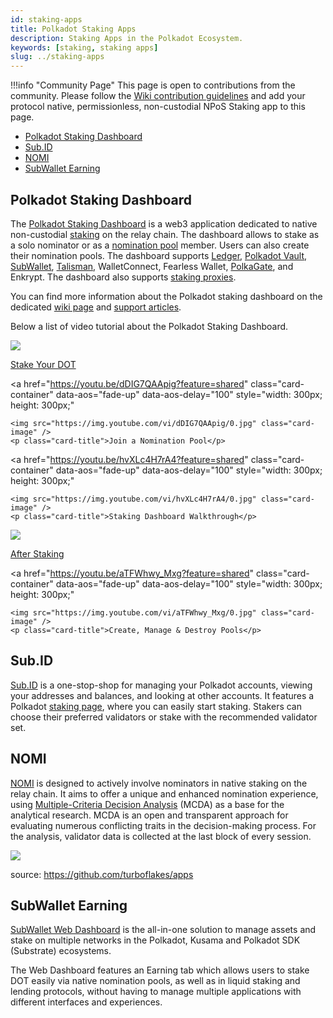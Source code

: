 ```yaml
---
id: staking-apps
title: Polkadot Staking Apps
description: Staking Apps in the Polkadot Ecosystem.
keywords: [staking, staking apps]
slug: ../staking-apps
---
```


!!!info "Community Page"
    This page is open to contributions from the community. Please follow the
    [Wiki contribution guidelines](https://github.com/w3f/polkadot-wiki#contributing-to-documentation)
    and add your protocol native, permissionless, non-custodial NPoS Staking app to this page.

- [Polkadot Staking Dashboard](#polkadot-staking-dashboard)
- [Sub.ID](#subid)
- [NOMI](#nomi)
- [SubWallet Earning](#subwallet-earning)

## Polkadot Staking Dashboard

The [Polkadot Staking Dashboard](https://staking.polkadot.cloud/#/overview) is a web3 application
dedicated to native non-custodial [staking](../learn/learn-staking.md) on the relay chain. The
dashboard allows to stake as a solo nominator or as a
[nomination pool](../learn/learn-nomination-pools.md) member. Users can also create their nomination
pools. The dashboard supports [Ledger](./ledger.md),
[Polkadot Vault](./polkadot-vault.md),
[SubWallet](./wallets-and-extensions.md#subwallet),
[Talisman](./wallets-and-extensions.md#talisman), WalletConnect, Fearless Wallet,
[PolkaGate](./wallets-and-extensions.md#polkagate), and Enkrypt. The dashboard also
supports [staking proxies](../learn/learn-staking.md#stash-account-and-staking-proxy).

You can find more information about the Polkadot staking dashboard on the dedicated [wiki page](./dashboards/staking-dashboard.md) and
[support articles](https://support.polkadot.network/support/solutions/folders/65000157523).

Below a list of video tutorial about the Polkadot Staking Dashboard.

<div class="row">
  <!-- Card 1 -->
  <a 
    href="https://youtu.be/F59N3YKYCRs?feature=shared" 
    class="card-container" 
    data-aos="fade-up" 
    data-aos-delay="100" 
    style="width: 300px; height: 300px;"
  >
    <img src="https://img.youtube.com/vi/F59N3YKYCRs/0.jpg" class="card-image" />
    <p class="card-title">Stake Your DOT</p>
  </a>

  <!-- Card 2 -->
  <a 
    href="https://youtu.be/dDIG7QAApig?feature=shared" 
    class="card-container" 
    data-aos="fade-up" 
    data-aos-delay="100" 
    style="width: 300px; height: 300px;"
  >
    <img src="https://img.youtube.com/vi/dDIG7QAApig/0.jpg" class="card-image" />
    <p class="card-title">Join a Nomination Pool</p>
  </a>

  <!-- Card 3 -->
  <a 
    href="https://youtu.be/hvXLc4H7rA4?feature=shared" 
    class="card-container" 
    data-aos="fade-up" 
    data-aos-delay="100" 
    style="width: 300px; height: 300px;"
  >
    <img src="https://img.youtube.com/vi/hvXLc4H7rA4/0.jpg" class="card-image" />
    <p class="card-title">Staking Dashboard Walkthrough</p>
  </a>
</div>

<div class="row">
  <!-- Card 1 -->
  <a 
    href="https://youtu.be/58pIe8tt2o4?feature=shared" 
    class="card-container" 
    data-aos="fade-up" 
    data-aos-delay="100" 
    style="width: 300px; height: 300px;"
  >
    <img src="https://img.youtube.com/vi/58pIe8tt2o4/0.jpg" class="card-image" />
    <p class="card-title">After Staking</p>
  </a>

  <!-- Card 2 -->
  <a 
    href="https://youtu.be/aTFWhwy_Mxg?feature=shared" 
    class="card-container" 
    data-aos="fade-up" 
    data-aos-delay="100" 
    style="width: 300px; height: 300px;"
  >
    <img src="https://img.youtube.com/vi/aTFWhwy_Mxg/0.jpg" class="card-image" />
    <p class="card-title">Create, Manage & Destroy Pools</p>
  </a>
</div>

## Sub.ID

[Sub.ID](https://sub.id/) is a one-stop-shop for managing your Polkadot accounts, viewing your
addresses and balances, and looking at other accounts. It features a Polkadot
[staking page](https://sub.id/validator/polkadot), where you can easily start staking. Stakers can
choose their preferred validators or stake with the recommended validator set.

## NOMI

[NOMI](https://apps.turboflakes.io/?app=nomi) is designed to actively involve nominators in native
staking on the relay chain. It aims to offer a unique and enhanced nomination experience, using
[Multiple-Criteria Decision Analysis](https://en.wikipedia.org/wiki/Multiple-criteria_decision_analysis)
(MCDA) as a base for the analytical research. MCDA is an open and transparent approach for
evaluating numerous conflicting traits in the decision-making process. For the analysis, validator
data is collected at the last block of every session.

[![](https://github.com/turboflakes/apps/blob/main/src/assets/nomi_dashboard.webp?raw=true)](https://turboflakes.io/)

source: https://github.com/turboflakes/apps

## SubWallet Earning

[SubWallet Web Dashboard](https://web.subwallet.app/) is the all-in-one solution to manage assets
and stake on multiple networks in the Polkadot, Kusama and Polkadot SDK (Substrate) ecosystems.

The Web Dashboard features an Earning tab which allows users to stake DOT easily via native
nomination pools, as well as in liquid staking and lending protocols, without having to manage
multiple applications with different interfaces and experiences.
